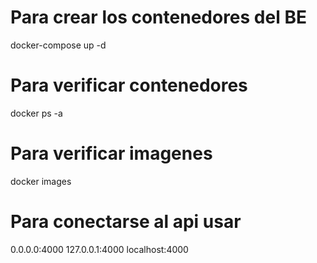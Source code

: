 # Para crear los contenedores del BE
docker-compose up -d

# Para verificar contenedores
docker ps -a

# Para verificar imagenes
docker images

# Para conectarse al api usar
0.0.0.0:4000
127.0.0.1:4000
localhost:4000